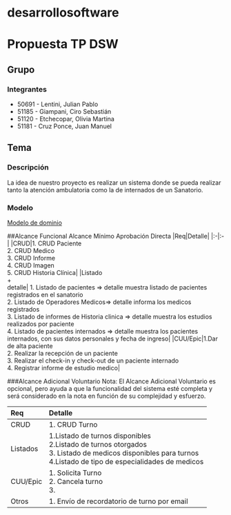 # desarrollosoftware

# Propuesta TP DSW

## Grupo
### Integrantes
* 50691 - Lentini, Julian Pablo
* 51185 - Giampani, Ciro Sebastián
* 51120 - Etchecopar, Olivia Martina	
* 51181 - Cruz Ponce, Juan Manuel

## Tema
### Descripción
La idea de nuestro proyecto es realizar un sistema donde se pueda realizar tanto la atención ambulatoria como la de internados de un Sanatorio.

### Modelo
[Modelo de dominio](https://drive.google.com/file/d/1wBtKkQU4HKTCo5D8TnzRwU8Rvve_8nqg/view?usp=sharing)

##Alcance Funcional
Alcance Mínimo Aprobación Directa
|Req|Detalle|
|:-|:-|
|CRUD|1. CRUD Paciente<br>2. CRUD Medico<br>3. CRUD Informe<br>4. CRUD Imagen<br>5. CRUD Historia Clínica|
|Listado<br>+<br>detalle| 1. Listado de pacientes => detalle muestra listado de pacientes registrados en el sanatorio<br> 2. Listado de Operadores Medicos=> detalle informa los medicos registrados <br> 3. Listado de informes de Historia clinica => detalle muestra los estudios realizados por paciente<br> 4. Listado de pacientes internados => detalle muestra los pacientes internados, con sus datos personales y fecha de ingreso|
|CUU/Epic|1.Dar de alta paciente <br>2. Realizar la recepción de un paciente<br>3. Realizar el check-in y check-out de un paciente internado<br>4. Registrar informe de estudio medico|


###Alcance Adicional Voluntario
Nota: El Alcance Adicional Voluntario es opcional, pero ayuda a que la funcionalidad del sistema esté completa y será considerado en la nota en función de su complejidad y esfuerzo.

|Req|Detalle|
|:-|:-|
|CRUD|1. CRUD Turno|
|Listados |1.Listado de turnos disponibles<br>2.Listado de turnos otorgados<br>3. Listado de medicos disponibles para turnos<br>4.Listado de tipo de especialidades de medicos|
|CUU/Epic|1. Solicita Turno<br>2. Cancela turno<br>3.|
|Otros|1. Envío de recordatorio de turno por email|**
